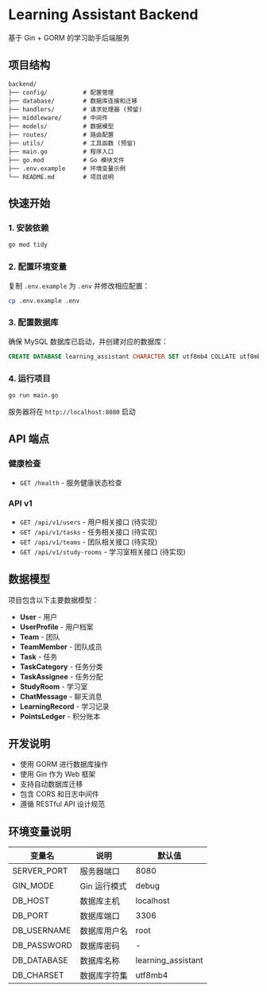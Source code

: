 # Learning Assistant Backend

基于 Gin + GORM 的学习助手后端服务

## 项目结构

```
backend/
├── config/          # 配置管理
├── database/        # 数据库连接和迁移
├── handlers/        # 请求处理器 (预留)
├── middleware/      # 中间件
├── models/          # 数据模型
├── routes/          # 路由配置
├── utils/           # 工具函数 (预留)
├── main.go          # 程序入口
├── go.mod           # Go 模块文件
├── .env.example     # 环境变量示例
└── README.md        # 项目说明
```

## 快速开始

### 1. 安装依赖

```bash
go mod tidy
```

### 2. 配置环境变量

复制 `.env.example` 为 `.env` 并修改相应配置：

```bash
cp .env.example .env
```

### 3. 配置数据库

确保 MySQL 数据库已启动，并创建对应的数据库：

```sql
CREATE DATABASE learning_assistant CHARACTER SET utf8mb4 COLLATE utf8mb4_unicode_ci;
```

### 4. 运行项目

```bash
go run main.go
```

服务器将在 `http://localhost:8080` 启动

## API 端点

### 健康检查
- `GET /health` - 服务健康状态检查

### API v1
- `GET /api/v1/users` - 用户相关接口 (待实现)
- `GET /api/v1/tasks` - 任务相关接口 (待实现)
- `GET /api/v1/teams` - 团队相关接口 (待实现)
- `GET /api/v1/study-rooms` - 学习室相关接口 (待实现)

## 数据模型

项目包含以下主要数据模型：

- **User** - 用户
- **UserProfile** - 用户档案
- **Team** - 团队
- **TeamMember** - 团队成员
- **Task** - 任务
- **TaskCategory** - 任务分类
- **TaskAssignee** - 任务分配
- **StudyRoom** - 学习室
- **ChatMessage** - 聊天消息
- **LearningRecord** - 学习记录
- **PointsLedger** - 积分账本

## 开发说明

- 使用 GORM 进行数据库操作
- 使用 Gin 作为 Web 框架
- 支持自动数据库迁移
- 包含 CORS 和日志中间件
- 遵循 RESTful API 设计规范

## 环境变量说明

| 变量名 | 说明 | 默认值 |
|--------|------|--------|
| SERVER_PORT | 服务器端口 | 8080 |
| GIN_MODE | Gin 运行模式 | debug |
| DB_HOST | 数据库主机 | localhost |
| DB_PORT | 数据库端口 | 3306 |
| DB_USERNAME | 数据库用户名 | root |
| DB_PASSWORD | 数据库密码 | - |
| DB_DATABASE | 数据库名称 | learning_assistant |
| DB_CHARSET | 数据库字符集 | utf8mb4 |